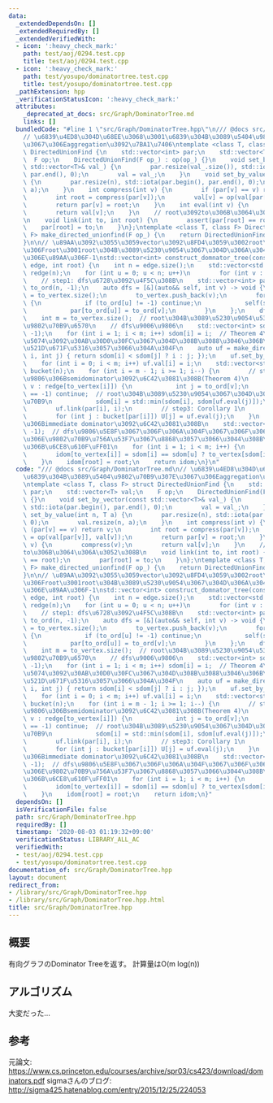 ```yaml
---
data:
  _extendedDependsOn: []
  _extendedRequiredBy: []
  _extendedVerifiedWith:
  - icon: ':heavy_check_mark:'
    path: test/aoj/0294.test.cpp
    title: test/aoj/0294.test.cpp
  - icon: ':heavy_check_mark:'
    path: test/yosupo/dominatortree.test.cpp
    title: test/yosupo/dominatortree.test.cpp
  _pathExtension: hpp
  _verificationStatusIcon: ':heavy_check_mark:'
  attributes:
    _deprecated_at_docs: src/Graph/DominatorTree.md
    links: []
  bundledCode: "#line 1 \"src/Graph/DominatorTree.hpp\"\n/// @docs src/Graph/DominatorTree.md\n\
    // \u6839\u4ED8\u304D\u68EE\u3068\u3001\u6839\u304B\u3089\u5404\u9802\u70B9\u307E\
    \u3067\u306Eaggregation\u3092\u7BA1\u7406\ntemplate <class T, class F> struct\
    \ DirectedUnionFind {\n    std::vector<int> par;\n    std::vector<T> val;\n  \
    \  F op;\n    DirectedUnionFind(F op_) : op(op_) {}\n    void set_by_vector(const\
    \ std::vector<T>& val_) {\n        par.resize(val_.size()), std::iota(par.begin(),\
    \ par.end(), 0);\n        val = val_;\n    }\n    void set_by_value(int n, T a)\
    \ {\n        par.resize(n), std::iota(par.begin(), par.end(), 0);\n        val.resize(n,\
    \ a);\n    }\n    int compress(int v) {\n        if (par[v] == v) return v;\n\
    \        int root = compress(par[v]);\n        val[v] = op(val[par[v]], val[v]);\n\
    \        return par[v] = root;\n    }\n    int eval(int v) {\n        compress(v);\n\
    \        return val[v];\n    }\n    // root\u3092to\u306B\u3064\u306A\u3052\u308B\
    \n    void link(int to, int root) {\n        assert(par[root] == root);\n    \
    \    par[root] = to;\n    }\n};\ntemplate <class T, class F> DirectedUnionFind<T,\
    \ F> make_directed_unionfind(F op_) {\n    return DirectedUnionFind<T, F>(op_);\n\
    }\n\n// \u89AA\u3092\u3055\u3059vector\u3092\u8FD4\u3059\u3002root\u306E\u89AA\
    \u306Froot\u3001root\u304B\u3089\u5230\u9054\u3067\u304D\u306A\u3044\u9802\u70B9\
    \u306E\u89AA\u306F-1\nstd::vector<int> construct_domnator_tree(const std::vector<std::vector<int>>&\
    \ edge, int root) {\n    int n = edge.size();\n    std::vector<std::vector<int>>\
    \ redge(n);\n    for (int u = 0; u < n; u++)\n        for (int v : edge[u]) redge[v].push_back(u);\n\
    \    // step1: dfs\u6728\u3092\u4F5C\u308B\n    std::vector<int> par(n, -1), to_vertex,\
    \ to_ord(n, -1);\n    auto dfs = [&](auto&& self, int v) -> void {\n        to_ord[v]\
    \ = to_vertex.size();\n        to_vertex.push_back(v);\n        for (int u : edge[v])\
    \ {\n            if (to_ord[u] != -1) continue;\n            self(self, u);\n\
    \            par[to_ord[u]] = to_ord[v];\n        }\n    };\n    dfs(dfs, root);\n\
    \    int m = to_vertex.size();  // root\u304B\u3089\u5230\u9054\u53EF\u80FD\u306A\
    \u9802\u70B9\u6570\n    // dfs\u9006\u9806\n    std::vector<int> sdom(m), U(m,\
    \ -1);\n    for (int i = 1; i < m; i++) sdom[i] = i;  // Theorem 4\u306E\u5DE6\
    \u5074\u3092\u30AB\u30D0\u30FC\u3067\u304D\u308B\u3088\u3046\u306B\u3001i\u3067\
    \u521D\u671F\u5316\u3057\u3066\u304A\u304F\n    auto uf = make_directed_unionfind<int>([&](int\
    \ i, int j) { return sdom[i] < sdom[j] ? i : j; });\n    uf.set_by_value(m, 0);\n\
    \    for (int i = 0; i < m; i++) uf.val[i] = i;\n    std::vector<std::vector<int>>\
    \ bucket(n);\n    for (int i = m - 1; i >= 1; i--) {\n        // step2: dfs\u9006\
    \u9806\u306Bsemidominator\u3092\u6C42\u3081\u308B(Theorem 4)\n        for (int\
    \ v : redge[to_vertex[i]]) {\n            int j = to_ord[v];\n            if (j\
    \ == -1) continue;  // root\u304B\u3089\u5230\u9054\u3067\u304D\u306A\u3044\u9802\
    \u70B9\n            sdom[i] = std::min(sdom[i], sdom[uf.eval(j)]);\n        }\n\
    \        uf.link(par[i], i);\n        // step3: Corollary 1\n        bucket[sdom[i]].push_back(i);\n\
    \        for (int j : bucket[par[i]]) U[j] = uf.eval(j);\n    }\n    // dfs\u9806\
    \u306Bimmediate dominator\u3092\u6C42\u3081\u308B\n    std::vector<int> idom(n,\
    \ -1);  // dfs\u9806\u5E8F\u3067\u306F\u306A\u304F\u3067\u306F\u306A\u304F\u5143\
    \u306E\u9802\u70B9\u756A\u53F7\u3067\u8868\u3057\u3066\u3044\u308B\u3053\u3068\
    \u306B\u6CE8\u610F\uFF01\n    for (int i = 1; i < m; i++) {\n        int u = U[i];\n\
    \        idom[to_vertex[i]] = sdom[i] == sdom[u] ? to_vertex[sdom[i]] : idom[to_vertex[u]];\n\
    \    }\n    idom[root] = root;\n    return idom;\n}\n"
  code: "/// @docs src/Graph/DominatorTree.md\n// \u6839\u4ED8\u304D\u68EE\u3068\u3001\
    \u6839\u304B\u3089\u5404\u9802\u70B9\u307E\u3067\u306Eaggregation\u3092\u7BA1\u7406\
    \ntemplate <class T, class F> struct DirectedUnionFind {\n    std::vector<int>\
    \ par;\n    std::vector<T> val;\n    F op;\n    DirectedUnionFind(F op_) : op(op_)\
    \ {}\n    void set_by_vector(const std::vector<T>& val_) {\n        par.resize(val_.size()),\
    \ std::iota(par.begin(), par.end(), 0);\n        val = val_;\n    }\n    void\
    \ set_by_value(int n, T a) {\n        par.resize(n), std::iota(par.begin(), par.end(),\
    \ 0);\n        val.resize(n, a);\n    }\n    int compress(int v) {\n        if\
    \ (par[v] == v) return v;\n        int root = compress(par[v]);\n        val[v]\
    \ = op(val[par[v]], val[v]);\n        return par[v] = root;\n    }\n    int eval(int\
    \ v) {\n        compress(v);\n        return val[v];\n    }\n    // root\u3092\
    to\u306B\u3064\u306A\u3052\u308B\n    void link(int to, int root) {\n        assert(par[root]\
    \ == root);\n        par[root] = to;\n    }\n};\ntemplate <class T, class F> DirectedUnionFind<T,\
    \ F> make_directed_unionfind(F op_) {\n    return DirectedUnionFind<T, F>(op_);\n\
    }\n\n// \u89AA\u3092\u3055\u3059vector\u3092\u8FD4\u3059\u3002root\u306E\u89AA\
    \u306Froot\u3001root\u304B\u3089\u5230\u9054\u3067\u304D\u306A\u3044\u9802\u70B9\
    \u306E\u89AA\u306F-1\nstd::vector<int> construct_domnator_tree(const std::vector<std::vector<int>>&\
    \ edge, int root) {\n    int n = edge.size();\n    std::vector<std::vector<int>>\
    \ redge(n);\n    for (int u = 0; u < n; u++)\n        for (int v : edge[u]) redge[v].push_back(u);\n\
    \    // step1: dfs\u6728\u3092\u4F5C\u308B\n    std::vector<int> par(n, -1), to_vertex,\
    \ to_ord(n, -1);\n    auto dfs = [&](auto&& self, int v) -> void {\n        to_ord[v]\
    \ = to_vertex.size();\n        to_vertex.push_back(v);\n        for (int u : edge[v])\
    \ {\n            if (to_ord[u] != -1) continue;\n            self(self, u);\n\
    \            par[to_ord[u]] = to_ord[v];\n        }\n    };\n    dfs(dfs, root);\n\
    \    int m = to_vertex.size();  // root\u304B\u3089\u5230\u9054\u53EF\u80FD\u306A\
    \u9802\u70B9\u6570\n    // dfs\u9006\u9806\n    std::vector<int> sdom(m), U(m,\
    \ -1);\n    for (int i = 1; i < m; i++) sdom[i] = i;  // Theorem 4\u306E\u5DE6\
    \u5074\u3092\u30AB\u30D0\u30FC\u3067\u304D\u308B\u3088\u3046\u306B\u3001i\u3067\
    \u521D\u671F\u5316\u3057\u3066\u304A\u304F\n    auto uf = make_directed_unionfind<int>([&](int\
    \ i, int j) { return sdom[i] < sdom[j] ? i : j; });\n    uf.set_by_value(m, 0);\n\
    \    for (int i = 0; i < m; i++) uf.val[i] = i;\n    std::vector<std::vector<int>>\
    \ bucket(n);\n    for (int i = m - 1; i >= 1; i--) {\n        // step2: dfs\u9006\
    \u9806\u306Bsemidominator\u3092\u6C42\u3081\u308B(Theorem 4)\n        for (int\
    \ v : redge[to_vertex[i]]) {\n            int j = to_ord[v];\n            if (j\
    \ == -1) continue;  // root\u304B\u3089\u5230\u9054\u3067\u304D\u306A\u3044\u9802\
    \u70B9\n            sdom[i] = std::min(sdom[i], sdom[uf.eval(j)]);\n        }\n\
    \        uf.link(par[i], i);\n        // step3: Corollary 1\n        bucket[sdom[i]].push_back(i);\n\
    \        for (int j : bucket[par[i]]) U[j] = uf.eval(j);\n    }\n    // dfs\u9806\
    \u306Bimmediate dominator\u3092\u6C42\u3081\u308B\n    std::vector<int> idom(n,\
    \ -1);  // dfs\u9806\u5E8F\u3067\u306F\u306A\u304F\u3067\u306F\u306A\u304F\u5143\
    \u306E\u9802\u70B9\u756A\u53F7\u3067\u8868\u3057\u3066\u3044\u308B\u3053\u3068\
    \u306B\u6CE8\u610F\uFF01\n    for (int i = 1; i < m; i++) {\n        int u = U[i];\n\
    \        idom[to_vertex[i]] = sdom[i] == sdom[u] ? to_vertex[sdom[i]] : idom[to_vertex[u]];\n\
    \    }\n    idom[root] = root;\n    return idom;\n}"
  dependsOn: []
  isVerificationFile: false
  path: src/Graph/DominatorTree.hpp
  requiredBy: []
  timestamp: '2020-08-03 01:19:32+09:00'
  verificationStatus: LIBRARY_ALL_AC
  verifiedWith:
  - test/aoj/0294.test.cpp
  - test/yosupo/dominatortree.test.cpp
documentation_of: src/Graph/DominatorTree.hpp
layout: document
redirect_from:
- /library/src/Graph/DominatorTree.hpp
- /library/src/Graph/DominatorTree.hpp.html
title: src/Graph/DominatorTree.hpp
---
```

## 概要
有向グラフのDominator Treeを返す。
計算量はO(m log(n))

## アルゴリズム
大変だった…

## 参考
元論文: https://www.cs.princeton.edu/courses/archive/spr03/cs423/download/dominators.pdf
sigmaさんのブログ: http://sigma425.hatenablog.com/entry/2015/12/25/224053
